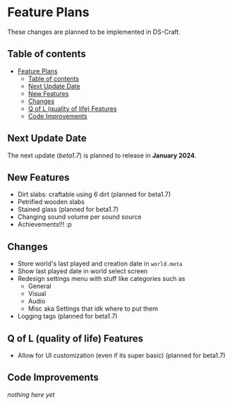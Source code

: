 
# Feature Plans

These changes are planned to be implemented in DS-Craft.

## Table of contents

- [Feature Plans](#feature-plans)
  - [Table of contents](#table-of-contents)
  - [Next Update Date](#next-update-data)
  - [New Features](#new-features)
  - [Changes](#changes)
  - [Q of L (quality of life) Features](#q-of-l-quality-of-life-features)
  - [Code Improvements](#code-improvements)

## Next Update Date

The next update (*beta1.7*) is planned to release in **January 2024**.

## New Features

- Dirt slabs: craftable using 6 dirt (planned for beta1.7)
- Petrified wooden slabs
- Stained glass (planned for beta1.7)
- Changing sound volume per sound source
- Achievements!!! :p

## Changes

- Store world's last played and creation date in `world.meta`
- Show last played date in world select screen
- Redesign settings menu with stuff like categories such as
  - General
  - Visual
  - Audio
  - Misc aka Settings that idk where to put them
- Logging tags (planned for beta1.7)

## Q of L (quality of life) Features

- Allow for UI customization (even if its super basic) (planned for beta1.7)

## Code Improvements

*nothing here yet*
